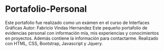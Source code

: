 # Portafolio-Personal
Este portafolio fue realizado como un exámen en el curso de Interfaces Gráficas
Autor: Fabricio Vindas Hernandez
Este pequeño portafolio de evidencias personal con información mía, mis experiencias y conocimientos en proyectos. 
Además contiene la información para contactarme. Realizado con HTML, CSS, Bootstrap, Javascript y Jquery.



